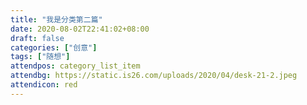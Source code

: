 ```yaml
---
title: "我是分类第二篇"
date: 2020-08-02T22:41:02+08:00
draft: false
categories: ["创意"]
tags: ["随想"]
attendpos: category_list_item
attendbg: https://static.is26.com/uploads/2020/04/desk-21-2.jpeg
attendicon: red
---
```


